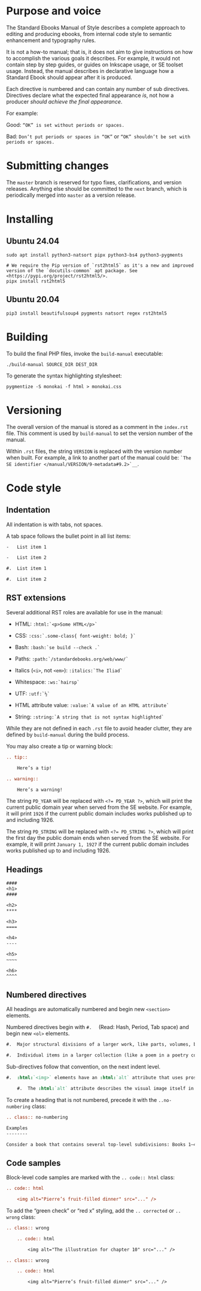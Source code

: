 # Purpose and voice

The Standard Ebooks Manual of Style describes a complete approach to editing and producing ebooks, from internal code style to semantic enhancement and typography rules.

It is not a how-to manual; that is, it does not aim to give instructions on how to accomplish the various goals it describes. For example, it would not contain step by step guides, or guides on Inkscape usage, or SE toolset usage. Instead, the manual describes in declarative language how a Standard Ebook should appear after it is produced.

Each directive is numbered and can contain any number of sub directives. Directives declare what the expected final appearance *is*, not how a producer *should achieve the final appearance*.

For example:

Good: `“OK” is set without periods or spaces.`

Bad: `Don’t put periods or spaces in “OK”` or `“OK” shouldn’t be set with periods or spaces.`

# Submitting changes

The `master` branch is reserved for typo fixes, clarifications, and version releases. Anything else should be committed to the `next` branch, which is periodically merged into `master` as a version release.

# Installing

## Ubuntu 24.04

```shell
sudo apt install python3-natsort pipx python3-bs4 python3-pygments

# We require the Pip version of `rst2html5` as it's a new and improved version of the `docutils-common` apt package. See <https://pypi.org/project/rst2html5/>.
pipx install rst2html5
````

## Ubuntu 20.04

```shell
pip3 install beautifulsoup4 pygments natsort regex rst2html5
```

# Building

To build the final PHP files, invoke the `build-manual` executable:

```shell
./build-manual SOURCE_DIR DEST_DIR
```

To generate the syntax highlighting stylesheet:

```shell
pygmentize -S monokai -f html > monokai.css
```

# Versioning

The overall version of the manual is stored as a comment in the `index.rst` file. This comment is used by `build-manual` to set the version number of the manual.

Within `.rst` files, the string `VERSION` is replaced with the version number when built. For example, a link to another part of the manual could be: `` `The SE identifier </manual/VERSION/9-metadata#9.2>`__ ``.

# Code style

## Indentation

All indentation is with tabs, not spaces.

A tab space follows the bullet point in all list items:

```rst
-	List item 1

-	List item 2

#.	List item 1

#.	List item 2
```

## RST extensions

Several additional RST roles are available for use in the manual:

- HTML: `` :html:`<p>Some HTML</p>` ``

- CSS: `` :css:`.some-class{ font-weight: bold; }` ``

- Bash: `` :bash:`se build --check .` ``

- Paths: `` :path:`/standardebooks.org/web/www/` ``

- Italics (`<i>`, not `<em>`): `` :italics:`The Iliad` ``

- Whitespace: `` :ws:`hairsp` ``

- UTF: `` :utf:`½` ``

- HTML attribute value: `` :value:`A value of an HTML attribute` ``

- String: `` :string:`A string that is not syntax highlighted` ``

While they are not defined in each `.rst` file to avoid header clutter, they are defined by `build-manual` during the build process.

You may also create a tip or warning block:

```rst
.. tip::

	Here’s a tip!

.. warning::

	Here’s a warning!
```

The string `PD_YEAR` will be replaced with `<?= PD_YEAR ?>`, which will print the current public domain year when served from the SE website. For example, it will print `1926` if the current public domain includes works published up to and including 1926.

The string `PD_STRING` will be replaced with `<?= PD_STRING ?>`, which will print the first day the public domain ends when served from the SE website. For example, it will print `January 1, 1927` if the current public domain includes works published up to and including 1926.

## Headings

```rst
####
<h1>
####

<h2>
****

<h3>
====

<h4>
----

<h5>
~~~~

<h6>
^^^^
```

## Numbered directives

All headings are automatically numbered and begin new `<section>` elements.

Numbered directives begin with `#.	` (Read: Hash, Period, Tab space) and begin new `<ol>` elements.

```rst
#.	Major structural divisions of a larger work, like parts, volumes, books, chapters, or subchapters, are contained in a :html:`<section>` element.

#.	Individual items in a larger collection (like a poem in a poetry collection) are contained in a :html:`<article>` element.
```

Sub-directives follow that convention, on the next indent level.

```rst
#.	:html:`<img>` elements have an :html:`alt` attribute that uses prose to describe the image in detail; this is what screen reading software will read aloud.

	#.	The :html:`alt` attribute describes the visual image itself in words, which is not the same as writing a caption or describing its place in the book.
```

To create a heading that is not numbered, precede it with the `..no-numbering` class:

```rst
.. class:: no-numbering

Examples
--------

Consider a book that contains several top-level subdivisions: Books 1–4, with each book having 3 parts, and each part having 10 chapters. Below is an example of three files demonstrating the structure necessary to achieve recomposability:
```

## Code samples

Block-level code samples are marked with the `.. code:: html` class:

```rst
.. code:: html

	<img alt="Pierre’s fruit-filled dinner" src="..." />
```

To add the “green check” or “red x” styling, add the `.. corrected` or `.. wrong` class:

```rst
.. class:: wrong

	.. code:: html

		<img alt="The illustration for chapter 10" src="..." />

.. class:: wrong

	.. code:: html

		<img alt="Pierre’s fruit-filled dinner" src="..." />
```
